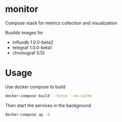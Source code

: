 # monitor
Compose stack for metrics collection and visualization

Buuilds images for
- influxdb 1.0.0-beta2
- telegraf  1.0.0-beta1
- chronograf 0.13

# Usage
 Use docker compose to build
```bash
docker-compose build --force --no-cache
```

Then start the services in the background
```bash
docker-compose up -d
```
